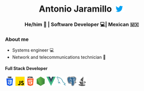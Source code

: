 

<h1 align="center">Antonio Jaramillo <a href="https://twitter.com/Drako9159"><img width="35" src="./assets/icon_twitter.png"/></a> </h1>
<h3 align="center">He/him 🤠 | Software Developer 💻| Mexican 🇲🇽 </h3>

### About me

- Systems engineer 💻
- Network and telecommunications technician 📶

#### Full Stack Developer
<p align="left"><img width="30" src="./assets/icon_css.png">
<img width="30" tarjet="blank" src="./assets/icon_js.png">
<img width="30" src="./assets/icon_html.png">
<img width="30" src="./assets/icon_node.png">
<img width="30" src="./assets/icon_vue.png">
<img width="30" src="./assets/icon_mysql.png">
<img width="30" src="./assets/icon_postgre.png">
<img width="30" src="./assets/icon_java.png">
</p>




<!--
**Drako9159/Drako9159** is a ✨ _special_ ✨ repository because its `README.md` (this file) appears on your GitHub profile.

Here are some ideas to get you started:

- 🔭 I’m currently working on ...
- 🌱 I’m currently learning ...
- 👯 I’m looking to collaborate on ...
- 🤔 I’m looking for help with ...
- 💬 Ask me about ...
- 📫 How to reach me: ...
- 😄 Pronouns: ...
- ⚡ Fun fact: ...
-->
